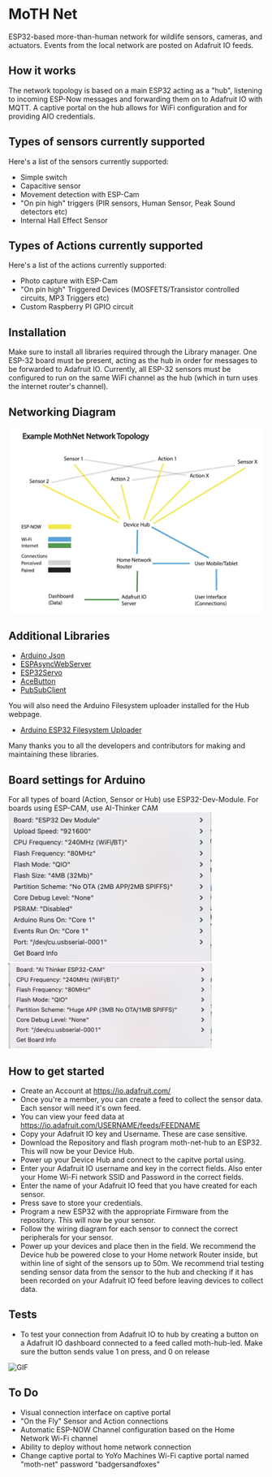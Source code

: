# MoTH Net
ESP32-based more-than-human network for wildlife sensors, cameras, and actuators. Events from the local network are posted on Adafruit IO feeds.

## How it works
The network topology is based on a main ESP32 acting as a "hub", listening to incoming ESP-Now messages and forwarding them on to Adafruit IO with MQTT. A captive portal on the hub allows for WiFi configuration and for providing AIO credentials.

## Types of sensors currently supported
Here's a list of the sensors currently supported:
- Simple switch
- Capacitive sensor
- Movement detection with ESP-Cam
- "On pin high" triggers (PIR sensors, Human Sensor, Peak Sound detectors etc)
- Internal Hall Effect Sensor

## Types of Actions currently supported
Here's a list of the actions currently supported:
- Photo capture with ESP-Cam
- "On pin high" Triggered Devices (MOSFETS/Transistor controlled circuits, MP3 Triggers etc) 
- Custom Raspberry PI GPIO circuit

## Installation
Make sure to install all libraries required through the Library manager. One ESP-32 board must be present, acting as the hub in order for messages to be forwarded to Adafruit IO. Currently, all ESP-32 sensors must be configured to run on the same WiFi channel as the hub (which in turn uses the internet router's channel).

## Networking Diagram

![diagram](https://github.com/interactionresearchstudio/moth-net/blob/main/Moth-net%20diagram.jpeg)

## Additional Libraries
- [Arduino Json](https://github.com/bblanchon/ArduinoJson)
- [ESPAsyncWebServer](https://github.com/me-no-dev/ESPAsyncWebServer)
- [ESP32Servo](https://github.com/jkb-git/ESP32Servo)
- [AceButton](https://github.com/bxparks/AceButton)
- [PubSubClient](https://github.com/knolleary/pubsubclient)

You will also need the Arduino Filesystem uploader installed for the Hub webpage. 
- [Arduino ESP32 Filesystem Uploader](https://github.com/me-no-dev/arduino-esp32fs-plugin)

Many thanks you to all the developers and contributors for making and maintaining these libraries.

## Board settings for Arduino

For all types of board (Action, Sensor or Hub) use ESP32-Dev-Module. For boards using ESP-CAM, use AI-Thinker CAM
<img src="https://github.com/interactionresearchstudio/moth-net/blob/main/Hub:Action:Sensor-settings.png" data-canonical-src="https://github.com/interactionresearchstudio/moth-net/blob/main/Hub:Action:Sensor-settings.png" width="400" />
<img src="https://github.com/interactionresearchstudio/moth-net/blob/main/CAM-board-settings.png " data-canonical-src="https://github.com/interactionresearchstudio/moth-net/blob/main/CAM-board-settings.png " width="400" />


## How to get started 

- Create an Account at https://io.adafruit.com/
- Once you're a member, you can create a feed to collect the sensor data. Each sensor will need it's own feed.
- You can view your feed data at https://io.adafruit.com/USERNAME/feeds/FEEDNAME
- Copy your Adafruit IO key and Username. These are case sensitive. 
- Download the Repository and flash program moth-net-hub to an ESP32. This will now be your Device Hub.
- Power up your Device Hub and connect to the capitve portal using.
- Enter your Adafruit IO username and key in the correct fields. Also enter your Home Wi-Fi network SSID and Password in the correct fields.
- Enter the name of your Adafruit IO feed that you have created for each sensor.
- Press save to store your credentials.
- Program a new ESP32 with the appropriate Firmware from the repository. This will now be your sensor.
- Follow the wiring diagram for each sensor to connect the correct peripherals for your sensor.
- Power up your devices and place then in the field. We recommend the Device hub be powered close to your Home network Router inside, but within line of sight of the sensors up to 50m. We recommend trial testing sending sensor data from the sensor to the hub and checking if it has been recorded on your Adafruit IO feed before leaving devices to collect data.

## Tests

- To test your connection from Adafruit IO to hub by creating a button on a Adafruit IO dashboard connected to a feed called moth-hub-led. Make sure the button sends value 1 on press, and 0 on release

![GIF](https://media0.giphy.com/media/EEayYfkQa362ftdd3D/giphy.gif)

## To Do
 - Visual connection interface on captive portal
 - "On the Fly" Sensor and Action connections
 - Automatic ESP-NOW Channel configuration based on the Home Network Wi-Fi channel
 - Ability to deploy without home network connection
 - Change captive portal to YoYo Machines Wi-Fi captive portal named "moth-net" password "badgersandfoxes"
